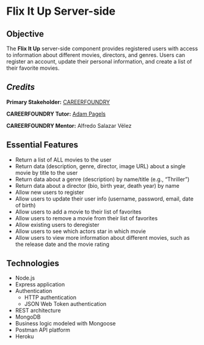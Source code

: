 # Flix It Up Server-side

## Objective

The **Flix It Up** server-side component provides registered users with access to information about different movies, directors, and genres. Users can register an account, update their personal information, and create a list of their favorite movies. 

## **_Credits_**

**Primary Stakeholder:** [CAREERFOUNDRY](https://careerfoundry.com/)

**CAREERFOUNDRY Tutor:** [Adam Pagels](https://www.adampagels.com/)

**CAREERFOUNDRY Mentor:** Alfredo Salazar Vélez
## Essential Features

- Return a list of ALL movies to the user
- Return data (description, genre, director, image URL) about a
single movie by title to the user
- Return data about a genre (description) by name/title (e.g., “Thriller”)
- Return data about a director (bio, birth year, death year) by name
- Allow new users to register
- Allow users to update their user info (username, password, email, date of birth)
- Allow users to add a movie to their list of favorites
- Allow users to remove a movie from their list of favorites
- Allow existing users to deregister
- Allow users to see which actors star in which movie
- Allow users to view more information about different movies, such as the release date and
the movie rating

## Technologies

- Node.js 
- Express application
- Authentication
  - HTTP authentication
  - JSON Web Token authentication
- REST architecture
- MongoDB
- Business logic modeled with Mongoose
- Postman API platform
- Heroku


<!--- ***NOTE TO PROSPECTIVE EMPLOYERS***

~ This is a project provided by Career Foundry's web development course. I have included a dedicated folder entitled "Employers" for your review. This folder contains behind the scenes planning, preparation, and execution. Thank you!

Respectfully,

Bri --->
